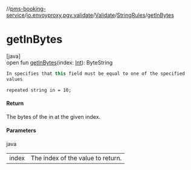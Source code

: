 //[pms-booking-service](../../../../index.md)/[io.envoyproxy.pgv.validate](../../index.md)/[Validate](../index.md)/[StringRules](index.md)/[getInBytes](get-in-bytes.md)

# getInBytes

[java]\
open fun [getInBytes](get-in-bytes.md)(index: [Int](https://kotlinlang.org/api/core/kotlin-stdlib/kotlin/-int/index.html)): ByteString

```kotlin
In specifies that this field must be equal to one of the specified
values

```
`repeated string in = 10;`

#### Return

The bytes of the in at the given index.

#### Parameters

java

| | |
|---|---|
| index | The index of the value to return. |